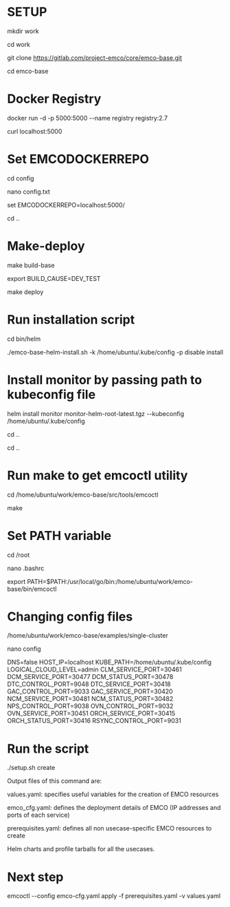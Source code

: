 # SETUP

mkdir work

cd work

git clone https://gitlab.com/project-emco/core/emco-base.git

cd emco-base

# Docker Registry

docker run -d -p 5000:5000 --name registry registry:2.7

curl localhost:5000

# Set EMCODOCKERREPO 
cd config

nano config.txt 

set EMCODOCKERREPO=localhost:5000/

cd ..

# Make-deploy

make build-base

export BUILD_CAUSE=DEV_TEST

make deploy


# Run installation script

cd bin/helm

./emco-base-helm-install.sh  -k /home/ubuntu/.kube/config -p disable  install

# Install monitor by passing path to kubeconfig file
helm install monitor monitor-helm-root-latest.tgz --kubeconfig /home/ubuntu/.kube/config

cd ..

cd ..

# Run make to get emcoctl utility

cd /home/ubuntu/work/emco-base/src/tools/emcoctl

make

# Set PATH variable

cd /root

nano .bashrc

export PATH=$PATH:/usr/local/go/bin:/home/ubuntu/work/emco-base/bin/emcoctl

# Changing config files

/home/ubuntu/work/emco-base/examples/single-cluster

nano config

DNS=false
HOST_IP=localhost
KUBE_PATH=/home/ubuntu/.kube/config
LOGICAL_CLOUD_LEVEL=admin
CLM_SERVICE_PORT=30461
DCM_SERVICE_PORT=30477
DCM_STATUS_PORT=30478
DTC_CONTROL_PORT=9048
DTC_SERVICE_PORT=30418
GAC_CONTROL_PORT=9033
GAC_SERVICE_PORT=30420
NCM_SERVICE_PORT=30481
NCM_STATUS_PORT=30482
NPS_CONTROL_PORT=9038
OVN_CONTROL_PORT=9032
OVN_SERVICE_PORT=30451
ORCH_SERVICE_PORT=30415
ORCH_STATUS_PORT=30416
RSYNC_CONTROL_PORT=9031


# Run the script 

./setup.sh create

Output files of this command are:

values.yaml: specifies useful variables for the creation of EMCO resources

emco_cfg.yaml: defines the deployment details of EMCO (IP addresses and ports of each service)

prerequisites.yaml: defines all non usecase-specific EMCO resources to create

Helm charts and profile tarballs for all the usecases.

# Next step
emcoctl --config emco-cfg.yaml apply -f prerequisites.yaml -v values.yaml


